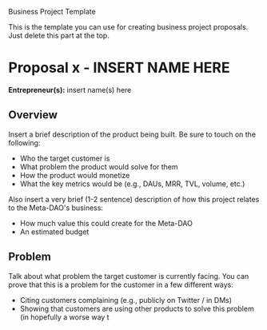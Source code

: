 Business Project Template

This is the template you can use for creating business project proposals. Just delete this part at the top.

# Proposal x - INSERT NAME HERE

**Entrepreneur(s):** insert name(s) here

## Overview

Insert a brief description of the product being built. Be sure to touch on the following:
- Who the target customer is
- What problem the product would solve for them
- How the product would monetize
- What the key metrics would be (e.g., DAUs, MRR, TVL, volume, etc.)

Also insert a very brief (1-2 sentence) description of how this project relates to the Meta-DAO's business:
- How much value this could create for the Meta-DAO
- An estimated budget

## Problem

Talk about what problem the target customer is currently facing. You can prove that this is a problem for the customer in a few different ways:
- Citing customers complaining (e.g., publicly on Twitter / in DMs)
- Showing that customers are using other products to solve this problem (in hopefully a worse way t